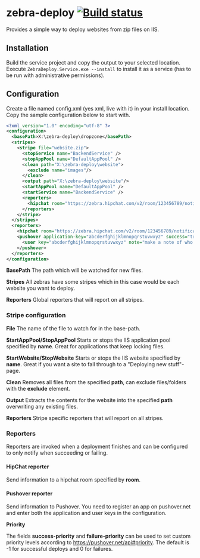 # zebra-deploy [![Build status](https://ci.appveyor.com/api/projects/status/b7m20i36frv9u1fo?svg=true)](https://ci.appveyor.com/project/karl-sjogren/zebra-deploy)

Provides a simple way to deploy websites from zip files on IIS.

## Installation

Build the service project and copy the output to your selected location. Execute `ZebraDeploy.Service.exe --install` to install it as a service (has to be run with administrative permissions).

## Configuration

Create a file named config.xml (yes xml, live with it) in your install location. Copy the sample configuration below to start with.

```xml
<?xml version="1.0" encoding="utf-8" ?>
<configuration>
  <basePath>X:\zebra-deploy\dropzone</basePath>
  <stripes>
    <stripe file="website.zip">
      <stopService name="BackendService" />
      <stopAppPool name="DefaultAppPool" />
      <clean path="X:\zebra-deploy\website">
        <exclude name="images"/>
      </clean>
      <output path="X:\zebra-deploy\website"/>
      <startAppPool name="DefaultAppPool" />
      <startService name="BackendService" />
      <reporters>
        <hipchat room="https://zebra.hipchat.com/v2/room/123456789/notification?auth_token=" success="true" failure="true" />
      </reporters>
    </stripe>
  </stripes>
  <reporters>
    <hipchat room="https://zebra.hipchat.com/v2/room/123456789/notification?auth_token=" success="true" failure="true" />
    <pushover application-key="abcderfghijklmnopqrstuvwxyz" success="true" failure="true" success-priority="-1" failure-priority="0">
      <user key="abcderfghijklmnopqrstuvwxyz" note="make a note of who this key is for, completely optional" />
    </pushover>
  </reporters>
</configuration>
```

**BasePath**
The path which will be watched for new files.

**Stripes**
All zebras have some stripes which in this case would be each website you want to deploy.

**Reporters**
Global reporters that will report on all stripes.

### Stripe configuration

**File**
The name of the file to watch for in the base-path.

**StartAppPool/StopAppPool**
Starts or stops the IIS application pool specified by **name**. Great for applications that keep locking files.

**StartWebsite/StopWebsite**
Starts or stops the IIS website specified by **name**. Great if you want a site to fall through to a "Deploying new stuff"-page.

**Clean**
Removes all files from the specified **path**, can exclude files/folders with the **exclude** element.

**Output**
Extracts the contents for the website into the specified **path** overwriting any existing files.

**Reporters**
Stripe specific reporters that will report on all stripes.

### Reporters

Reporters are invoked when a deployment finishes and can be configured to only notify when succeeding or failing.

#### HipChat reporter

Send information to a hipchat room specified by **room**.

#### Pushover reporter

Send information to Pushover. You need to register an app on pushover.net and enter both the application and user keys in the configuration.

**Priority**

The fields **success-priority** and **failure-priority** can be used to set custom priority levels according to https://pushover.net/api#priority.
The default is -1 for successful deploys and 0 for failures.
